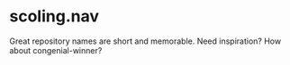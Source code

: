 # scoling.nav
Great repository names are short and memorable. Need inspiration? How about congenial-winner?
